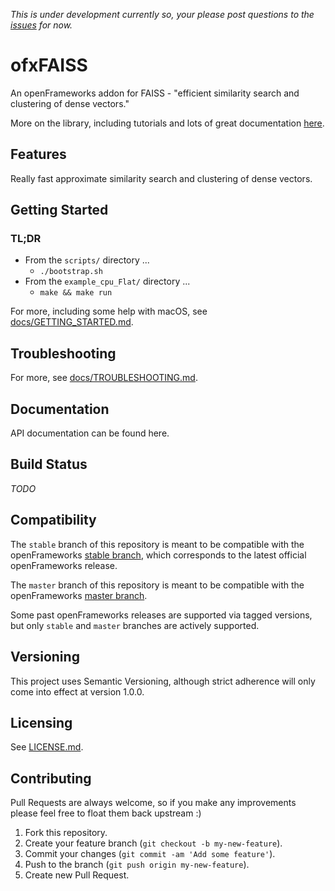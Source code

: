 _This is under development currently so, your please post questions to the [issues](https://github.com/bakercp/ofxFAISS/issues) for now._

# ofxFAISS
An openFrameworks addon for FAISS - "efficient similarity search and clustering of dense vectors."

More on the library, including tutorials and lots of great documentation [here](https://github.com/facebookresearch/faiss).

## Features

Really fast approximate similarity search and clustering of dense vectors.

## Getting Started

### TL;DR
-   From the `scripts/` directory ...
    -   `./bootstrap.sh`
-   From the `example_cpu_Flat/` directory ...
    -   `make && make run`

For more, including some help with macOS, see [docs/GETTING_STARTED.md](docs/GETTING_STARTED.md).

## Troubleshooting

For more, see [docs/TROUBLESHOOTING.md](docs/TROUBLESHOOTING.md).

## Documentation

API documentation can be found here.

## Build Status

_TODO_

## Compatibility

The `stable` branch of this repository is meant to be compatible with the openFrameworks [stable branch](https://github.com/openframeworks/openFrameworks/tree/stable), which corresponds to the latest official openFrameworks release.

The `master` branch of this repository is meant to be compatible with the openFrameworks [master branch](https://github.com/openframeworks/openFrameworks/tree/master).

Some past openFrameworks releases are supported via tagged versions, but only `stable` and `master` branches are actively supported.

## Versioning

This project uses Semantic Versioning, although strict adherence will only come into effect at version 1.0.0.

## Licensing

See [LICENSE.md](LICENSE.md).

## Contributing

Pull Requests are always welcome, so if you make any improvements please feel free to float them back upstream :)

1.  Fork this repository.
2.  Create your feature branch (`git checkout -b my-new-feature`).
3.  Commit your changes (`git commit -am 'Add some feature'`).
4.  Push to the branch (`git push origin my-new-feature`).
5.  Create new Pull Request.
